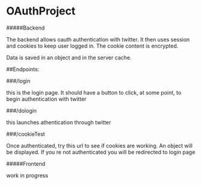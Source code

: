 # OAuthProject




#####Backend

The backend allows oauth authentication with twitter. It then uses session and cookies to keep user logged in.
The cookie content is encrypted.

Data is saved in an object and in the server cache.



##Endpoints:


###/login

this is the login page. It should have a button to click, at some point, to begin authentication with twitter

###/dologin   

this launches athentication through twitter

###/cookieTest

Once authenticated, try this url to see if cookies are working. An object will be displayed.
If you re not authenticated you will be redirected to login page


#####Frontend

work in progress
